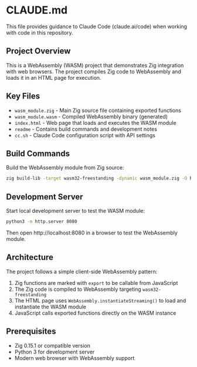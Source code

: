 # CLAUDE.md

This file provides guidance to Claude Code (claude.ai/code) when working with code in this repository.

## Project Overview

This is a WebAssembly (WASM) project that demonstrates Zig integration with web browsers. The project compiles Zig code to WebAssembly and loads it in an HTML page for execution.

## Key Files

- `wasm_module.zig` - Main Zig source file containing exported functions
- `wasm_module.wasm` - Compiled WebAssembly binary (generated)
- `index.html` - Web page that loads and executes the WASM module
- `readme` - Contains build commands and development notes
- `cc.sh` - Claude Code configuration script with API settings

## Build Commands

Build the WebAssembly module from Zig source:
```bash
zig build-lib -target wasm32-freestanding -dynamic wasm_module.zig -O ReleaseSmall
```

## Development Server

Start local development server to test the WASM module:
```bash
python3 -m http.server 8080
```

Then open http://localhost:8080 in a browser to test the WebAssembly module.

## Architecture

The project follows a simple client-side WebAssembly pattern:
1. Zig functions are marked with `export` to be callable from JavaScript
2. The Zig code is compiled to WebAssembly targeting `wasm32-freestanding`
3. The HTML page uses `WebAssembly.instantiateStreaming()` to load and instantiate the WASM module
4. JavaScript calls exported functions directly on the WASM instance

## Prerequisites

- Zig 0.15.1 or compatible version
- Python 3 for development server
- Modern web browser with WebAssembly support